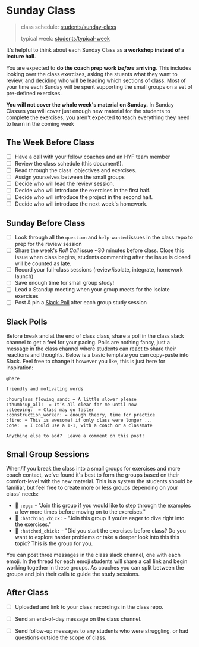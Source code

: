 # Sunday Class

> class schedule: [students/sunday-class](../students/sunday-class/)
>
> typical week: [students/typical-week](../students/typical-week.md)

It's helpful to think about each Sunday Class as **a workshop instead of a lecture hall**.

You are expected to **do the coach prep work** _**before**_ **arriving**. This includes looking over the class exercises, asking the stuents what they want to review, and deciding who will be leading which sections of class. Most of your time each Sunday will be spent supporting the small groups on a set of pre-defined exercises.

**You will not cover the whole week's material on Sunday.** In Sunday Classes you will cover just enough new material for the students to complete the exercises, you aren't expected to teach everything they need to learn in the coming week

## The Week Before Class

* [ ] Have a call with your fellow coaches and an HYF team member
* [ ] Review the class schedule \(this document!\).
* [ ] Read through the class' objectives and exercises.
* [ ] Assign yourselves between the small groups
* [ ] Decide who will lead the review session.
* [ ] Decide who will introduce the exercises in the first half.
* [ ] Decide who will introduce the project in the second half.
* [ ] Decide who will introduce the next week's homework.

## Sunday Before Class

* [ ] Look through all the `question` and `help-wanted` issues in the class repo to prep for the review session
* [ ] Share the week's _Roll Call_ issue ~30 minutes before class. Close this issue when class begins, students commenting after the issue is closed will be counted as late.
* [ ] Record your full-class sessions \(review/isolate, integrate, homework launch\)
* [ ] Save enough time for small group study!
* [ ] Lead a Standup meeting when your group meets for the Isolate exercises
* [ ] Post & pin a [Slack Poll](sunday-class.md#slack-poll) after each group study session

## Slack Polls

Before break and at the end of class class, share a poll in the class slack channel to get a feel for your pacing. Polls are nothing fancy, just a message in the class channel where students can react to share their reactions and thoughts. Below is a basic template you can copy-paste into Slack. Feel free to change it however you like, this is just here for inspiration:

```text
@here

friendly and motivating words

:hourglass_flowing_sand: = A little slower please
:thumbsup_all:  = It’s all clear for me until now
:sleeping:  = Class may go faster
:construction_worker: = enough theory, time for practice
:fire: = This is awesome! if only class were longer ...
:one:  = I could use a 1-1, with a coach or a classmate

Anything else to add?  Leave a comment on this post!
```

## Small Group Sessions

When/if you break the class into a small groups for exercises and more coach contact, we've found it's best to form the groups based on their comfort-level with the new material. This is a system the students should be familiar, but feel free to create more or less groups depending on your class' needs:

* 🥚 `:egg:` - "Join this group if you would like to step through the examples a few more times before moving on to the exercises."
* 🐣 `:hatching_chick:` - "Join this group if you're eager to dive right into the exercises."
* 🐥 `:hatched_chick:` - "Did you start the exercises before class? Do you want to explore harder problems or take a deeper look into this this topic? This is the group for you.

You can post three messages in the class slack channel, one with each emoji. In the thread for each emoji students will share a call link and begin working together in these groups. As coaches you can split between the groups and join their calls to guide the study sessions.

## After Class

* [ ] Uploaded and link to your class recordings in the class repo.
* [ ] Send an end-of-day message on the class channel.
* [ ] Send follow-up messages to any students who were struggling, or had questions outside the scope of class.

